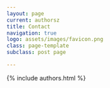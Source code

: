 ```yaml
---
layout: page
current: authorsz
title: Contact
navigation: true
logo: assets/images/favicon.png
class: page-template
subclass: post page

---
```


{% include authors.html %}